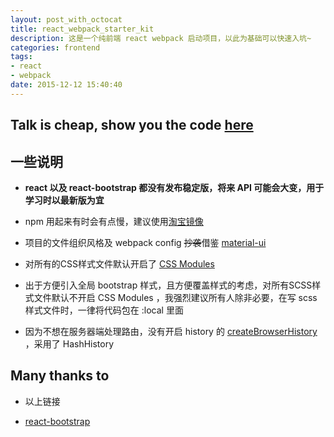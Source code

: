 ```yaml
---
layout: post_with_octocat
title: react_webpack_starter_kit
description: 这是一个纯前端 react webpack 启动项目，以此为基础可以快速入坑~
categories: frontend
tags: 
- react
- webpack
date: 2015-12-12 15:40:40
---
```



## Talk is cheap, show you the code [here](https://github.com/yiyizym/react_starter_kit)

## 一些说明

- **react 以及 react-bootstrap 都没有发布稳定版，将来 API 可能会大变，用于学习时以最新版为宜**

- npm 用起来有时会有点慢，建议使用[淘宝镜像](http://npm.taobao.org/)

- 项目的文件组织风格及 webpack config ~~抄袭~~借鉴 [material-ui](https://github.com/callemall/material-ui)

- 对所有的CSS样式文件默认开启了 [CSS Modules](https://github.com/css-modules/css-modules)

- 出于方便引入全局 bootstrap 样式，且方便覆盖样式的考虑，对所有SCSS样式文件默认不开启 CSS Modules ，我强烈建议所有人除非必要，在写 scss 样式文件时，一律将代码包在 :local 里面

- 因为不想在服务器端处理路由，没有开启 history 的 [createBrowserHistory](https://github.com/rackt/react-router/blob/master/docs/guides/basics/Histories.md) ，采用了 HashHistory

## Many thanks to

- 以上链接

- [react-bootstrap](https://react-bootstrap.github.io/)